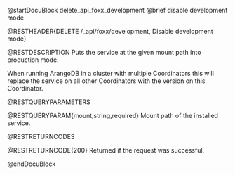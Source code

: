 @startDocuBlock delete_api_foxx_development
@brief disable development mode

@RESTHEADER{DELETE /_api/foxx/development, Disable development mode}

@RESTDESCRIPTION
Puts the service at the given mount path into production mode.

When running ArangoDB in a cluster with multiple Coordinators this will
replace the service on all other Coordinators with the version on this
Coordinator.

@RESTQUERYPARAMETERS

@RESTQUERYPARAM{mount,string,required}
Mount path of the installed service.

@RESTRETURNCODES

@RESTRETURNCODE{200}
Returned if the request was successful.

@endDocuBlock
